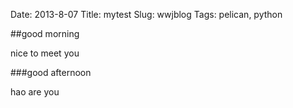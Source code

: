 Date: 2013-8-07
Title: mytest
Slug: wwjblog
Tags: pelican, python

##good morning

nice to meet you

###good afternoon

hao are you